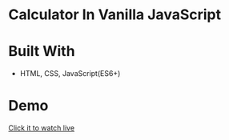 # Calculator In Vanilla JavaScript

# Built With
- HTML, CSS, JavaScript(ES6+)

# Demo
[Click it to watch live](https://ruslankussein.github.io/calculator-in-vanilla-js/)

